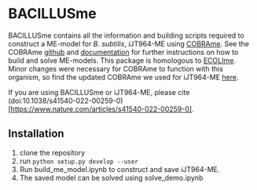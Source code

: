 # BACILLUSme

BACILLUSme contains all the information and building scripts required to construct a ME-model for *B. subtilis*, *i*JT964-ME using
[COBRAme](https://github.com/sbrg/cobrame). See the COBRAme
[github](https://github.com/sbrg/cobrame) and 
[documentation](https://cobrame.readthedocs.io) for further instructions on 
how to build and solve ME-models. This package is homologous to [ECOLIme](https://github.com/sbrg/ecolime). Minor changes were necessary for COBRAme to function with this organism, so find the updated COBRAme we used for iJT964-ME [here](https://github.com/jdtibochab/cobrame).

If you are using BACILLUSme or iJT964-ME, please cite (doi:10.1038/s41540-022-00259-0)[https://www.nature.com/articles/s41540-022-00259-0].


## Installation

1. clone the repository
2. run ```python setup.py develop --user```
3. Run build_me_model.ipynb to construct and save *i*JT964-ME.
4. The saved model can be solved using solve_demo.ipynb
